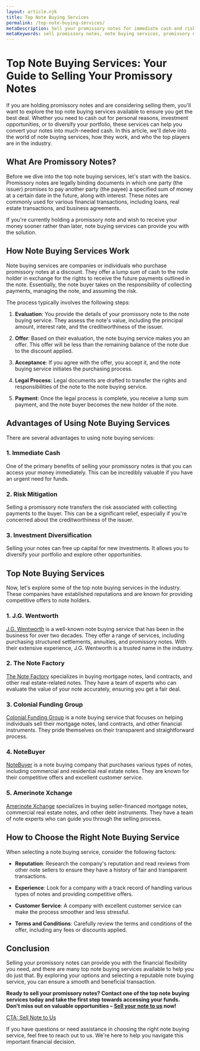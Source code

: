 ```yaml
---
layout: article.njk
title: Top Note Buying Services
permalink: /top-note-buying-services/
metaDescription: Sell your promissory notes for immediate cash and risk mitigation with the top note buying services. Learn more about how note buying works and choose the right company for you.
metaKeywords: sell promissory notes, note buying services, promissory note buyers, promissory note buying companies, how to sell a promissory note, top note buying services, best note buying companies
---
```


# Top Note Buying Services: Your Guide to Selling Your Promissory Notes

If you are holding promissory notes and are considering selling them, you'll want to explore the top note buying services available to ensure you get the best deal. Whether you need to cash out for personal reasons, investment opportunities, or to diversify your portfolio, these services can help you convert your notes into much-needed cash. In this article, we'll delve into the world of note buying services, how they work, and who the top players are in the industry.

## What Are Promissory Notes?

Before we dive into the top note buying services, let's start with the basics. Promissory notes are legally binding documents in which one party (the issuer) promises to pay another party (the payee) a specified sum of money at a certain date in the future, along with interest. These notes are commonly used for various financial transactions, including loans, real estate transactions, and business agreements.

If you're currently holding a promissory note and wish to receive your money sooner rather than later, note buying services can provide you with the solution.

## How Note Buying Services Work

Note buying services are companies or individuals who purchase promissory notes at a discount. They offer a lump sum of cash to the note holder in exchange for the rights to receive the future payments outlined in the note. Essentially, the note buyer takes on the responsibility of collecting payments, managing the note, and assuming the risk.

The process typically involves the following steps:

1. **Evaluation**: You provide the details of your promissory note to the note buying service. They assess the note's value, including the principal amount, interest rate, and the creditworthiness of the issuer.

2. **Offer**: Based on their evaluation, the note buying service makes you an offer. This offer will be less than the remaining balance of the note due to the discount applied.

3. **Acceptance**: If you agree with the offer, you accept it, and the note buying service initiates the purchasing process.

4. **Legal Process**: Legal documents are drafted to transfer the rights and responsibilities of the note to the note buying service.

5. **Payment**: Once the legal process is complete, you receive a lump sum payment, and the note buyer becomes the new holder of the note.

## Advantages of Using Note Buying Services

There are several advantages to using note buying services:

### 1. Immediate Cash

One of the primary benefits of selling your promissory notes is that you can access your money immediately. This can be incredibly valuable if you have an urgent need for funds.

### 2. Risk Mitigation

Selling a promissory note transfers the risk associated with collecting payments to the buyer. This can be a significant relief, especially if you're concerned about the creditworthiness of the issuer.

### 3. Investment Diversification

Selling your notes can free up capital for new investments. It allows you to diversify your portfolio and explore other opportunities.

## Top Note Buying Services

Now, let's explore some of the top note buying services in the industry. These companies have established reputations and are known for providing competitive offers to note holders.

### 1. J.G. Wentworth

[J.G. Wentworth](https://www.jgwentworth.com) is a well-known note buying service that has been in the business for over two decades. They offer a range of services, including purchasing structured settlements, annuities, and promissory notes. With their extensive experience, J.G. Wentworth is a trusted name in the industry.

### 2. The Note Factory

[The Note Factory](https://www.thenotefactory.com) specializes in buying mortgage notes, land contracts, and other real estate-related notes. They have a team of experts who can evaluate the value of your note accurately, ensuring you get a fair deal.

### 3. Colonial Funding Group

[Colonial Funding Group](https://www.colonialfundinggroup.com) is a note buying service that focuses on helping individuals sell their mortgage notes, land contracts, and other financial instruments. They pride themselves on their transparent and straightforward process.

### 4. NoteBuyer

[NoteBuyer](https://www.notebuyer.com) is a note buying company that purchases various types of notes, including commercial and residential real estate notes. They are known for their competitive offers and excellent customer service.

### 5. Amerinote Xchange

[Amerinote Xchange](https://www.amerinotexchange.com) specializes in buying seller-financed mortgage notes, commercial real estate notes, and other debt instruments. They have a team of note experts who can guide you through the selling process.

## How to Choose the Right Note Buying Service

When selecting a note buying service, consider the following factors:

- **Reputation**: Research the company's reputation and read reviews from other note sellers to ensure they have a history of fair and transparent transactions.

- **Experience**: Look for a company with a track record of handling various types of notes and providing competitive offers.

- **Customer Service**: A company with excellent customer service can make the process smoother and less stressful.

- **Terms and Conditions**: Carefully review the terms and conditions of the offer, including any fees or discounts applied.

## Conclusion

Selling your promissory notes can provide you with the financial flexibility you need, and there are many top note buying services available to help you do just that. By exploring your options and selecting a reputable note buying service, you can ensure a smooth and beneficial transaction.

**Ready to sell your promissory notes? Contact one of the top note buying services today and take the first step towards accessing your funds. Don't miss out on valuable opportunities – [Sell your note to us](#) now!**

[CTA: Sell Note to Us](#)

If you have questions or need assistance in choosing the right note buying service, feel free to reach out to us. We're here to help you navigate this important financial decision.